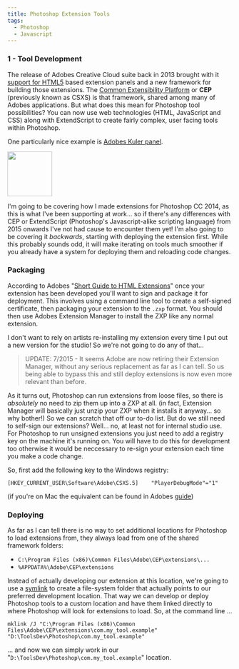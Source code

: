 ```yaml
---
title: Photoshop Extension Tools
tags:
  - Photoshop
  - Javascript
---
```


### 1 - Tool Development
The release of Adobes Creative Cloud suite back in 2013 brought with it [support for HTML5](http://www.adobe.com/devnet/creativesuite/articles/introducing-html5-extensions.html) based extension panels and a new framework for building those extensions. The [Common Extensibility Platform](https://github.com/Adobe-CEP/CEP-Resources) or **CEP** (previously known as CSXS) is that framework, shared among many of Adobes applications. But what does this mean for Photoshop tool possibilities? You can now use web technologies (HTML, JavaScript and CSS) along with ExtendScript to create fairly complex, user facing tools within Photoshop.

One particularly nice example is [Adobes Kuler panel](http://blogs.adobe.com/richardcurtis/2014/06/23/adobe-kuler-panel-is-now-available-for-photoshop-cc-2014/).

<img src="{{ site.url }}{{ site.baseurl }}/assets/images/2015-04-30/Kuler.jpg" style="width:100px;"/>

I'm going to be covering how I made extensions for Photoshop CC 2014, as this is what I've been supporting at work... so if there's any differences with CEP or ExtendScript (Photoshop's Javascript-alike scripting language) from 2015 onwards I've not had cause to encounter them yet! I'm also going to be covering it *backwards*, starting with deploying the extension first. While this probably sounds odd, it will make iterating on tools much smoother if you already have a system for deploying them and reloading code changes.

### Packaging
According to Adobes "[Short Guide to HTML Extensions](http://www.adobe.com/devnet/creativesuite/articles/a-short-guide-to-HTML5-extensions.html)" once your extension has been developed you'll want to sign and package it for deployment. This involves using a command line tool to create a self-signed certificate, then packaging your extension to the `.zxp` format. You should then use Adobes Extension Manager to install the ZXP like any normal extension.

I don't want to rely on artists re-installing my extension every time I put out a new version for the studio! So we're not going to do any of that...

> UPDATE: 7/2015 - It seems Adobe are now retiring their Extension Manager, without any serious replacement as far as I can tell. So us being able to bypass this and still deploy extensions is now even more relevant than before.

As it turns out, Photoshop can run extensions from loose files, so there is *absolutely* no need to zip them up into a ZXP at all. (in fact, Extension Manager will basically just unzip your ZXP when it installs it anyway... so why bother!) So we can scratch that off our to-do list. But do we still need to self-sign our extensions? Well... no, at least not for internal studio use. For Photoshop to run unsigned extensions you just need to add a registry key on the machine it's running on. You will have to do this for development too otherwise it would be neccessary to re-sign your extension each time you make a code change.

So, first add the following key to the Windows registry:
```
[HKEY_CURRENT_USER\Software\Adobe\CSXS.5]    "PlayerDebugMode"="1"
```
(if you're on Mac the equivalent can be found in Adobes [guide](http://www.adobe.com/devnet/creativesuite/articles/a-short-guide-to-HTML5-extensions.html))

### Deploying
As far as I can tell there is no way to set additional locations for Photoshop to load extensions from, they always load from one of the shared framework folders:
 * `C:\Program Files (x86)\Common Files\Adobe\CEP\extensions\...`
 * `%APPDATA%\Adobe\CEP\extensions`

Instead of actually developing our extension at this location, we're going to use a [symlink](https://en.wikipedia.org/wiki/Symbolic_link) to create a file-system folder that actually points to our preferred development location. That way we can develop or deploy Photoshop tools to a custom location and have them linked directly to where Photoshop will look for extensions to load. So, at the command line ...

```
mklink /J "C:\Program Files (x86)\Common Files\Adobe\CEP\extensions\com.my_tool.example" "D:\ToolsDev\Photoshop\com.my_tool.example"
```

... and now we can simply work in our "`D:\ToolsDev\Photoshop\com.my_tool.example`" location.

